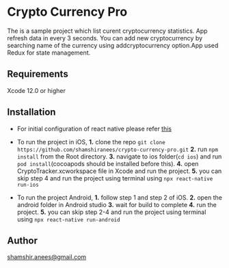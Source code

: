 # Crypto Currency Pro
The is a sample project which list curent cryptocurrency statistics. App refresh data in every 3 seconds. You can add new cryptocurrency by searching name of the currency using addcryptocurrency option.App used Redux for state management.


## Requirements

Xcode 12.0 or higher

## Installation

* For initial configuration of react native please refer [this](https://reactnative.dev/docs/environment-setup)
* To run the project in iOS, 
    **1.** clone the repo `git clone https://github.com/shamshiranees/crypto-currency-pro.git`
    **2.** run `npm install` from the Root directory.
    **3.** navigate to ios folder(`cd ios`) and run `pod install`(cocoapods should be installed before this).
    **4.** open CryptoTracker.xcworkspace file in Xcode and run the project.
    **5.** you can skip step 4 and run the project using terminal using `npx react-native run-ios`

* To run the project Android,
    **1.** follow step 1 and step 2 of iOS.
    **2.** open the android folder in Android studio
    **3.** wait for build to complete
    **4.** run the project.
    **5.** you can skip step 2-4 and run the project using terminal using `npx react-native run-android`



## Author
 shamshir.anees@gmail.com
